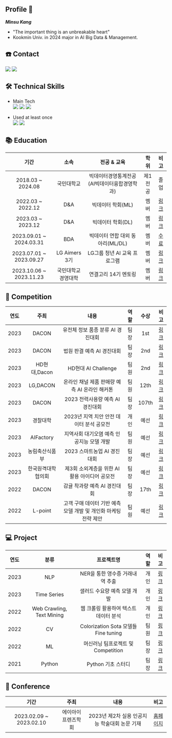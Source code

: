 ## Profile 👋
***Minsu Kang***
* "The important thing is an unbreakable heart"
* Kookmin Univ. in 2024 major in AI Big Data & Management.


## ☎️ Contact

 <img src="https://img.shields.io/badge/daro980722@gmail.com-D14836?style=flat&logo=Gmail&logoColor=white"/>   
 <img src="https://img.shields.io/badge/daro98@naver.com-03C75A?style=flat&logo=Naver&logoColor=white"/>

</a>


## 🛠 Technical Skills
 * Main Tech  
<img src="https://img.shields.io/badge/Python-3776AB?style=flat&logo=Python&logoColor=white"/> <img src="https://img.shields.io/badge/PyTorch-EE4C2C?style=flat&logo=PyTorch&logoColor=white"/> <img src="https://img.shields.io/badge/Jupyter-F37626?style=flat&logo=Jupyter&logoColor=white"/> 

 * Used at least once  
<img src="https://img.shields.io/badge/SQL-4479A1?style=flat&logo=MySQL&logoColor=white"/> <img src="https://img.shields.io/badge/TensorFlow-FF6F00?style=flat&logo=TensorFlow&logoColor=white"/> 

    
## 📚 Education

| 기간 | 소속 | 전공 & 교육 | 학위 | 비고 |
| :------: | :------: | :------: | :------: | :------: |
| 2018.03 ~ 2024.08 | 국민대학교  | 빅데이터경영통계전공(AI빅데이터융합경영학과) | 제1전공 | 졸업 |
| 2022.03 ~ 2022.12 | D&A | 빅데이터 학회(ML) | 멤버 | [링크](https://github.com/Minsu5452/D.A_ML)|
| 2023.03 ~ 2023.12 | D&A | 빅데이터 학회(DL) | 멤버 | [링크](https://github.com/Minsu5452/D.A_DL)|
| 2023.09.01 ~ 2024.03.31 | BDA | 빅데이터 연합 대외 동아리(ML/DL) | 멤버 | [수료](https://www.notion.so/7-68135c4f4689480082811b5fc453332e) |
| 2023.07.01 ~ 2023.09.27 | LG Aimers 3기 | LG그룹 청년 AI 교육 프로그램 | 멤버 | [링크](https://github.com/Minsu5452/Minsu5452/blob/main/LG%20AI.pdf) |
| 2023.10.06 ~ 2023.11.23 | 국민대학교 경영대학 | 연결고리 14기 멘토링 | 멤버 | [링크](https://github.com/Minsu5452/Mentor_Mentee) |
    

## 🏅 Competition
| 연도 | 주최 | 내용 | 역할 | 수상 | 비고 | 
| :------: | :------: | :------: | :------: | :------: | :------: |
| 2023 | DACON | 유전체 정보 품종 분류 AI 경진대회 | 팀장 | 1st | [링크](https://github.com/Minsu5452/Genomic_Data_Breed_Classification) |
| 2023 | DACON | 법원 판결 예측 AI 경진대회 | 팀장 | 2nd | [링크](https://github.com/Minsu5452/Court_Judgment_Prediction) |
| 2023 | HD현대,Dacon | HD현대 AI Challenge | 팀원 | 2nd | [링크](https://github.com/Minsu5452/HD_Hyundai_AI_Challenge) |
| 2023 | LG,DACON | 온라인 채널 제품 판매량 예측 AI 온라인 해커톤 | 팀원 | 12th | [링크](https://github.com/Minsu5452/Online_Product_Sales_Prediction) |
| 2023 | DACON | 2023 전력사용량 예측 AI 경진대회 | 팀장 | 107th | [링크](https://github.com/Minsu5452/Power_Consumption_Forecasting) |
| 2023 | 경찰대학 | 2023년 지역 치안 안전 데이터 분석 공모전 | 개인 | 예선 | [링크](https://github.com/Minsu5452/Traffic_Accident_Prediction) |
| 2023 | AIFactory | 지역사회 대기오염 예측 인공지능 모델 개발 | 팀원 | 예선 | [링크](https://github.com/Minsu5452/Air_Pollution_Forecasting) |
| 2023 | 농림축산식품부 | 2023 스마트농업 AI 경진대회 | 팀장 | 예선 | [링크](https://github.com/Minsu5452/Smart_Agriculture) |
| 2023 | 한국원격대학협의회 | 제3회 소외계층을 위한 AI활용 아이디어 공모전 | 팀장 | 예선 | [링크](https://github.com/Minsu5452/Supporting_Marginalized_Communities) |
| 2022 | DACON | 감귤 착과량 예측 AI 경진대회 | 팀장 | 17th | [링크](https://github.com/Minsu5452/Citrus_Yield_Prediction) |
| 2022 | L-point | 고객 구매 데이터 기반 예측 모델 개발 및 개인화 마케팅 전략 제안 | 팀원 | 예선 | [링크](https://github.com/Minsu5452/L-point) |



## 💻  Project

| 연도 | 분류 | 프로젝트명 | 역할 | 비고 |
| :------: | :------: | :------: | :------: | :------: |
| 2023 | NLP | NER을 통한 영수증 거래내역 추출 | 개인 | [링크](https://github.com/Minsu5452/Receipt_Data_NER) |
| 2023 | Time Series | 샐러드 수요량 예측 모델 개발 | 개인 | [링크](https://github.com/Minsu5452/Time_Series_Forecasting) |
| 2022 | Web Crawling, Text Mining | 웹 크롤링 활용하여 텍스트 데이터 분석 | 개인 | [링크](https://github.com/Minsu5452/Text_Mining) |
| 2022 | CV | Colorization Sota 모델들 Fine tuning | 팀원 | [링크](https://github.com/Minsu5452/Deep_Learning) |
| 2022 | ML | 머신러닝 팀프로젝트 및 Competition | 팀장 | [링크](https://github.com/Minsu5452/Machine_Learning) |
| 2021 | Python | Python 기초 스터디 | 팀장 | [링크](https://github.com/Minsu5452/Python_study) |


## 📔 Conference 

| 기간 | 주최 | 내용 | 비고 |
| :------: | :------: | :------: | :------: |
| 2023.02.09 ~ 2023.02.10 | 에이아이프렌즈학회 | 2023년 제2차 실용 인공지능 학술대회 논문 기재 | [홈페이지](https://github.com/Minsu5452/AAiCON2023) |


